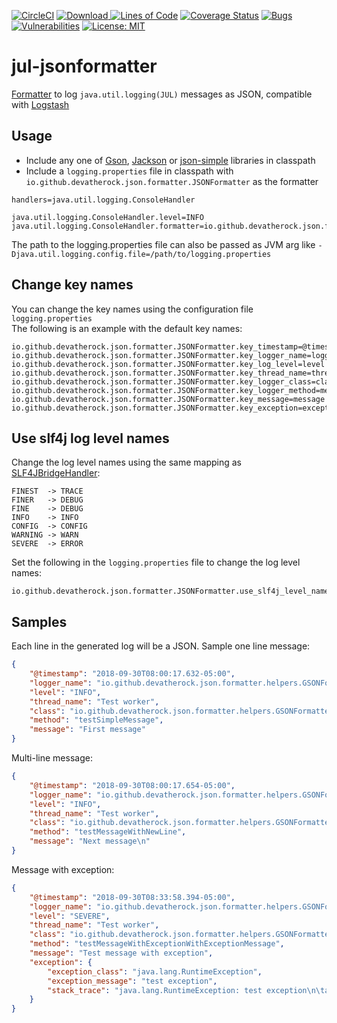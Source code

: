 [![CircleCI](https://img.shields.io/circleci/project/github/devatherock/jul-jsonformatter/master.svg)](https://circleci.com/gh/devaprasadh/jul-jsonformatter)
[![Download](https://api.bintray.com/packages/devatherock/jul-jsonformatter/jul-jsonformatter/images/download.svg) ](https://bintray.com/devatherock/jul-jsonformatter/jul-jsonformatter/_latestVersion)
[![Lines of Code](https://sonarcloud.io/api/project_badges/measure?project=jul-jsonformatter&metric=ncloc)](https://sonarcloud.io/dashboard?id=jul-jsonformatter)
[![Coverage Status](https://coveralls.io/repos/github/devaprasadh/jul-jsonformatter/badge.svg?branch=master)](https://coveralls.io/github/devaprasadh/jul-jsonformatter?branch=master)
[![Bugs](https://sonarcloud.io/api/project_badges/measure?project=jul-jsonformatter&metric=bugs)](https://sonarcloud.io/dashboard?id=jul-jsonformatter)
[![Vulnerabilities](https://sonarcloud.io/api/project_badges/measure?project=jul-jsonformatter&metric=vulnerabilities)](https://sonarcloud.io/dashboard?id=jul-jsonformatter)
[![License: MIT](https://img.shields.io/badge/License-MIT-yellow.svg)](https://opensource.org/licenses/MIT)
# jul-jsonformatter
[Formatter](https://docs.oracle.com/javase/7/docs/api/java/util/logging/Formatter.html) to log `java.util.logging(JUL)` messages as JSON, compatible with [Logstash](https://www.elastic.co/products/logstash)

## Usage
- Include any one of [Gson](https://mvnrepository.com/artifact/com.google.code.gson/gson/2.8.5), [Jackson](https://mvnrepository.com/artifact/com.fasterxml.jackson.core/jackson-databind/2.9.7) or [json-simple](https://mvnrepository.com/artifact/com.googlecode.json-simple/json-simple/1.1.1) libraries in classpath
- Include a `logging.properties` file in classpath with `io.github.devatherock.json.formatter.JSONFormatter` as the formatter

```
handlers=java.util.logging.ConsoleHandler

java.util.logging.ConsoleHandler.level=INFO
java.util.logging.ConsoleHandler.formatter=io.github.devatherock.json.formatter.JSONFormatter
```

The path to the logging.properties file can also be passed as JVM arg 
like `-Djava.util.logging.config.file=/path/to/logging.properties`

## Change key names

You can change the key names using the configuration file `logging.properties`  
The following is an example with the default key names:

```properties
io.github.devatherock.json.formatter.JSONFormatter.key_timestamp=@timestamp
io.github.devatherock.json.formatter.JSONFormatter.key_logger_name=logger_name
io.github.devatherock.json.formatter.JSONFormatter.key_log_level=level
io.github.devatherock.json.formatter.JSONFormatter.key_thread_name=thread_name
io.github.devatherock.json.formatter.JSONFormatter.key_logger_class=class
io.github.devatherock.json.formatter.JSONFormatter.key_logger_method=method
io.github.devatherock.json.formatter.JSONFormatter.key_message=message
io.github.devatherock.json.formatter.JSONFormatter.key_exception=exception
```

## Use slf4j log level names


Change the log level names using the same mapping as [SLF4JBridgeHandler](http://www.slf4j.org/apidocs/org/slf4j/bridge/SLF4JBridgeHandler.html):

```
FINEST  -> TRACE
FINER   -> DEBUG
FINE    -> DEBUG
INFO    -> INFO
CONFIG  -> CONFIG
WARNING -> WARN
SEVERE  -> ERROR
```

Set the following in the `logging.properties` file to change the log level names:

```properties
io.github.devatherock.json.formatter.JSONFormatter.use_slf4j_level_names=true
```

## Samples

Each line in the generated log will be a JSON. Sample one line message:
```json
{
    "@timestamp": "2018-09-30T08:00:17.632-05:00",
    "logger_name": "io.github.devatherock.json.formatter.helpers.GSONFormatterTest",
    "level": "INFO",
    "thread_name": "Test worker",
    "class": "io.github.devatherock.json.formatter.helpers.GSONFormatterTest",
    "method": "testSimpleMessage",
    "message": "First message"
}
```

Multi-line message:
```json
{
    "@timestamp": "2018-09-30T08:00:17.654-05:00",
    "logger_name": "io.github.devatherock.json.formatter.helpers.GSONFormatterTest",
    "level": "INFO",
    "thread_name": "Test worker",
    "class": "io.github.devatherock.json.formatter.helpers.GSONFormatterTest",
    "method": "testMessageWithNewLine",
    "message": "Next message\n"
}
```

Message with exception:
```json
{
    "@timestamp": "2018-09-30T08:33:58.394-05:00",
    "logger_name": "io.github.devatherock.json.formatter.helpers.GSONFormatterTest",
    "level": "SEVERE",
    "thread_name": "Test worker",
    "class": "io.github.devatherock.json.formatter.helpers.GSONFormatterTest",
    "method": "testMessageWithExceptionWithExceptionMessage",
    "message": "Test message with exception",
    "exception": {
        "exception_class": "java.lang.RuntimeException",
        "exception_message": "test exception",
        "stack_trace": "java.lang.RuntimeException: test exception\n\tat com.devaprasadh.json.formatter.helpers.GSONFormatterTest.testMessageWithExceptionWithExceptionMessage(GSONFormatterTest.java:115)\n\tat sun.reflect.NativeMethodAccessorImpl.invoke0(Native Method)\n\tat sun.reflect.NativeMethodAccessorImpl.invoke(NativeMethodAccessorImpl.java:62)\n\tat sun.reflect.DelegatingMethodAccessorImpl.invoke(DelegatingMethodAccessorImpl.java:43)\n\tat java.lang.reflect.Method.invoke(Method.java:498)\n\tat org.junit.runners.model.FrameworkMethod$1.runReflectiveCall(FrameworkMethod.java:50)\n\tat org.junit.internal.runners.model.ReflectiveCallable.run(ReflectiveCallable.java:12)\n\tat org.junit.runners.model.FrameworkMethod.invokeExplosively(FrameworkMethod.java:47)\n\tat org.junit.internal.runners.statements.InvokeMethod.evaluate(InvokeMethod.java:17)\n\tat org.junit.runners.ParentRunner.runLeaf(ParentRunner.java:325)\n\tat org.junit.runners.BlockJUnit4ClassRunner.runChild(BlockJUnit4ClassRunner.java:78)\n\tat org.junit.runners.BlockJUnit4ClassRunner.runChild(BlockJUnit4ClassRunner.java:57)\n\tat org.junit.runners.ParentRunner$3.run(ParentRunner.java:290)\n\tat org.junit.runners.ParentRunner$1.schedule(ParentRunner.java:71)\n\tat org.junit.runners.ParentRunner.runChildren(ParentRunner.java:288)\n\tat org.junit.runners.ParentRunner.access$000(ParentRunner.java:58)\n\tat org.junit.runners.ParentRunner$2.evaluate(ParentRunner.java:268)\n\tat org.junit.internal.runners.statements.RunBefores.evaluate(RunBefores.java:26)\n\tat org.junit.internal.runners.statements.RunAfters.evaluate(RunAfters.java:27)\n\tat org.junit.runners.ParentRunner.run(ParentRunner.java:363)\n\tat org.gradle.api.internal.tasks.testing.junit.JUnitTestClassExecutor.runTestClass(JUnitTestClassExecutor.java:106)\n\tat org.gradle.api.internal.tasks.testing.junit.JUnitTestClassExecutor.execute(JUnitTestClassExecutor.java:58)\n\tat org.gradle.api.internal.tasks.testing.junit.JUnitTestClassExecutor.execute(JUnitTestClassExecutor.java:38)\n\tat org.gradle.api.internal.tasks.testing.junit.AbstractJUnitTestClassProcessor.processTestClass(AbstractJUnitTestClassProcessor.java:66)\n\tat org.gradle.api.internal.tasks.testing.SuiteTestClassProcessor.processTestClass(SuiteTestClassProcessor.java:51)\n\tat sun.reflect.NativeMethodAccessorImpl.invoke0(Native Method)\n\tat sun.reflect.NativeMethodAccessorImpl.invoke(NativeMethodAccessorImpl.java:62)\n\tat sun.reflect.DelegatingMethodAccessorImpl.invoke(DelegatingMethodAccessorImpl.java:43)\n\tat java.lang.reflect.Method.invoke(Method.java:498)\n\tat org.gradle.internal.dispatch.ReflectionDispatch.dispatch(ReflectionDispatch.java:35)\n\tat org.gradle.internal.dispatch.ReflectionDispatch.dispatch(ReflectionDispatch.java:24)\n\tat org.gradle.internal.dispatch.ContextClassLoaderDispatch.dispatch(ContextClassLoaderDispatch.java:32)\n\tat org.gradle.internal.dispatch.ProxyDispatchAdapter$DispatchingInvocationHandler.invoke(ProxyDispatchAdapter.java:93)\n\tat com.sun.proxy.$Proxy2.processTestClass(Unknown Source)\n\tat org.gradle.api.internal.tasks.testing.worker.TestWorker.processTestClass(TestWorker.java:109)\n\tat sun.reflect.NativeMethodAccessorImpl.invoke0(Native Method)\n\tat sun.reflect.NativeMethodAccessorImpl.invoke(NativeMethodAccessorImpl.java:62)\n\tat sun.reflect.DelegatingMethodAccessorImpl.invoke(DelegatingMethodAccessorImpl.java:43)\n\tat java.lang.reflect.Method.invoke(Method.java:498)\n\tat org.gradle.internal.dispatch.ReflectionDispatch.dispatch(ReflectionDispatch.java:35)\n\tat org.gradle.internal.dispatch.ReflectionDispatch.dispatch(ReflectionDispatch.java:24)\n\tat org.gradle.internal.remote.internal.hub.MessageHubBackedObjectConnection$DispatchWrapper.dispatch(MessageHubBackedObjectConnection.java:155)\n\tat org.gradle.internal.remote.internal.hub.MessageHubBackedObjectConnection$DispatchWrapper.dispatch(MessageHubBackedObjectConnection.java:137)\n\tat org.gradle.internal.remote.internal.hub.MessageHub$Handler.run(MessageHub.java:404)\n\tat org.gradle.internal.concurrent.ExecutorPolicy$CatchAndRecordFailures.onExecute(ExecutorPolicy.java:63)\n\tat org.gradle.internal.concurrent.ManagedExecutorImpl$1.run(ManagedExecutorImpl.java:46)\n\tat java.util.concurrent.ThreadPoolExecutor.runWorker(ThreadPoolExecutor.java:1149)\n\tat java.util.concurrent.ThreadPoolExecutor$Worker.run(ThreadPoolExecutor.java:624)\n\tat org.gradle.internal.concurrent.ThreadFactoryImpl$ManagedThreadRunnable.run(ThreadFactoryImpl.java:55)\n\tat java.lang.Thread.run(Thread.java:748)\n"
    }
}
```
